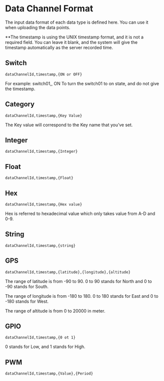 # Data Channel Format

The input data format of each data type is defined here.
You can use it when uploading the data points.

**The timestamp is using the UNIX timestamp format, and it is not a required field. You can leave it blank, and the system will give the timestamp automatically as the server recorded time.


## Switch

```
dataChannelId,timestamp,{ON or OFF}

```
For example:
switch01,, ON
To turn the switch01 to on state, and do not give the timestamp.

## Category
```
dataChannelId,timestamp,{Key Value}
```
The Key value will correspond to the Key name that you’ve set.

## Integer
```
dataChannelId,timestamp,{Integer}
```

## Float
```
dataChannelId,timestamp,{Float}
```

## Hex
```
dataChannelId,timestamp,{Hex value}
```
Hex is referred to hexadecimal value which only takes value from A-D and 0-9.

## String
```
dataChannelId,timestamp,{string}
```

## GPS
```
dataChannelId,timestamp,{latitude},{longitude},{altitude}
```

The range of latitude is from -90 to 90. 0 to 90 stands for North and 0 to -90 stands for South.

The range of longitude is from -180 to 180. 0 to 180 stands for East and 0 to -180 stands for West.

The range of altitude is from 0 to 20000 in meter.

## GPIO
```
dataChannelId,timestamp,{0 ot 1}
```
0 stands for Low, and 1 stands for High.

## PWM
```
dataChannelId,timestamp,{Value},{Period}
```
